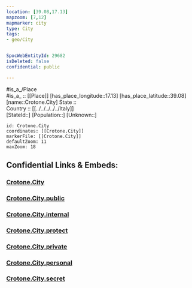 ```yaml
---
location: [39.08,17.13] 
mapzoom: [7,12] 
mapmarker: city 
type: City
tags:
- geo/City


SpocWebEntityId: 29682
isDeleted: false
confidential: public

---
```

#is_a_/Place  
#is_a_ :: [[Place]] 
[has_place_longitude::17.13] 
[has_place_latitude::39.08] 
[name::Crotone.City] 
State ::  
Country :: [[../../../../../Italy]]  
[StateId::] 
[Population::] 
[Unknown::] 


```leaflet
id: Crotone.City
coordinates: [[Crotone.City]] 
markerFile: [[Crotone.City]] 
defaultZoom: 11 
maxZoom: 18
```


## Confidential Links & Embeds: 

### [Crotone.City](/_Standards/Earth/Continent/Europe/Europe~South/Italy/regions~Italy/Calabria/Crotone.Province/City/Crotone.City.md) 

### [Crotone.City.public](/_public/Earth/Continent/Europe/Europe~South/Italy/regions~Italy/Calabria/Crotone.Province/City/Crotone.City.public.md) 

### [Crotone.City.internal](/_internal/Earth/Continent/Europe/Europe~South/Italy/regions~Italy/Calabria/Crotone.Province/City/Crotone.City.internal.md) 

### [Crotone.City.protect](/_protect/Earth/Continent/Europe/Europe~South/Italy/regions~Italy/Calabria/Crotone.Province/City/Crotone.City.protect.md) 

### [Crotone.City.private](/_private/Earth/Continent/Europe/Europe~South/Italy/regions~Italy/Calabria/Crotone.Province/City/Crotone.City.private.md) 

### [Crotone.City.personal](/_personal/Earth/Continent/Europe/Europe~South/Italy/regions~Italy/Calabria/Crotone.Province/City/Crotone.City.personal.md) 

### [Crotone.City.secret](/_secret/Earth/Continent/Europe/Europe~South/Italy/regions~Italy/Calabria/Crotone.Province/City/Crotone.City.secret.md)

